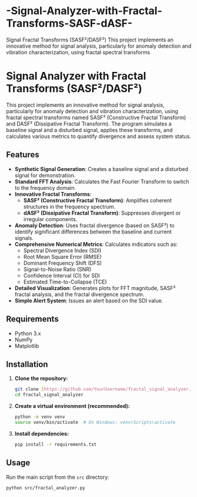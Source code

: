 # -Signal-Analyzer-with-Fractal-Transforms-SASF-dASF-
Signal  Fractal Transforms (SASF²/DASF²)  This project implements an innovative method for signal analysis, particularly for anomaly detection and vibration characterization, using fractal spectral transforms
# Signal Analyzer with Fractal Transforms (SASF²/DASF²)

This project implements an innovative method for signal analysis, particularly for anomaly detection and vibration characterization, using fractal spectral transforms named SASF² (Constructive Fractal Transform) and DASF² (Dissipative Fractal Transform). The program simulates a baseline signal and a disturbed signal, applies these transforms, and calculates various metrics to quantify divergence and assess system status.

## Features

* **Synthetic Signal Generation**: Creates a baseline signal and a disturbed signal for demonstration.
* **Standard FFT Analysis**: Calculates the Fast Fourier Transform to switch to the frequency domain.
* **Innovative Fractal Transforms**:
    * **SASF² (Constructive Fractal Transform)**: Amplifies coherent structures in the frequency spectrum.
    * **dASF² (Dissipative Fractal Transform)**: Suppresses divergent or irregular components.
* **Anomaly Detection**: Uses fractal divergence (based on SASF²) to identify significant differences between the baseline and current signals.
* **Comprehensive Numerical Metrics**: Calculates indicators such as:
    * Spectral Divergence Index (SDI)
    * Root Mean Square Error (RMSE)
    * Dominant Frequency Shift (DFS)
    * Signal-to-Noise Ratio (SNR)
    * Confidence Interval (CI) for SDI
    * Estimated Time-to-Collapse (TCE)
* **Detailed Visualization**: Generates plots for FFT magnitude, SASF² fractal analysis, and the fractal divergence spectrum.
* **Simple Alert System**: Issues an alert based on the SDI value.

## Requirements

* Python 3.x
* NumPy
* Matplotlib

## Installation

1.  **Clone the repository:**
    ```bash
    git clone [https://github.com/YourUsername/fractal_signal_analyzer.git](https://github.com/YourUsername/fractal_signal_analyzer.git)
    cd fractal_signal_analyzer
    ```

2.  **Create a virtual environment (recommended):**
    ```bash
    python -m venv venv
    source venv/bin/activate  # On Windows: venv\Scripts\activate
    ```

3.  **Install dependencies:**
    ```bash
    pip install -r requirements.txt
    ```

## Usage

Run the main script from the `src` directory:

```bash
python src/fractal_analyzer.py
